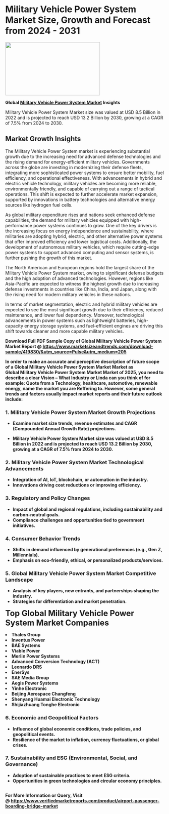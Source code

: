 <H1>Military Vehicle Power System Market Size, Growth and Forecast from 2024 - 2031</H1><img class="aligncenter size-medium wp-image-584254" src="https://thirdeyenews.in/wp-content/uploads/2024/09/Global-Market-Research-300x168.jpeg" alt="" width="300" height="168" /><p><strong>Global&nbsp;<a href="https://www.marketsizeandtrends.com/download-sample/419830/&amp;utm_source=Pulse&amp;utm_medium=205">Military Vehicle Power System Market</a> Insights</strong></p><p>Military Vehicle Power System Market size was valued at USD 8.5 Billion in 2022 and is projected to reach USD 13.2 Billion by 2030, growing at a CAGR of 7.5% from 2024 to 2030.</p><p><h2>Market Growth Insights</h2> <p>The Military Vehicle Power System market is experiencing substantial growth due to the increasing need for advanced defense technologies and the rising demand for energy-efficient military vehicles. Governments across the globe are investing in modernizing their defense fleets, integrating more sophisticated power systems to ensure better mobility, fuel efficiency, and operational effectiveness. With advancements in hybrid and electric vehicle technology, military vehicles are becoming more reliable, environmentally friendly, and capable of carrying out a range of tactical operations. This shift is expected to further accelerate market expansion, supported by innovations in battery technologies and alternative energy sources like hydrogen fuel cells.</p> <p><strong></strong></p> <p>As global military expenditure rises and nations seek enhanced defense capabilities, the demand for military vehicles equipped with high-performance power systems continues to grow. One of the key drivers is the increasing focus on energy independence and sustainability, where militaries are adopting hybrid, electric, and other alternative power systems that offer improved efficiency and lower logistical costs. Additionally, the development of autonomous military vehicles, which require cutting-edge power systems to support advanced computing and sensor systems, is further pushing the growth of this market.</p> <p>The North American and European regions hold the largest share of the Military Vehicle Power System market, owing to significant defense budgets and the high adoption of advanced technologies. However, regions like Asia-Pacific are expected to witness the highest growth due to increasing defense investments in countries like China, India, and Japan, along with the rising need for modern military vehicles in these nations.</p> <p>In terms of market segmentation, electric and hybrid military vehicles are expected to see the most significant growth due to their efficiency, reduced maintenance, and lower fuel dependency. Moreover, technological advancements in power systems such as lightweight batteries, high-capacity energy storage systems, and fuel-efficient engines are driving this shift towards cleaner and more capable military vehicles.</p> <p><strong></p><p><span class=""><strong>Download Full PDF Sample Copy of Global Military Vehicle Power System Market Report</strong> @ <a href="https://www.marketsizeandtrends.com/download-sample/419830/&amp;utm_source=Pulse&amp;utm_medium=205" target="_blank">https://www.marketsizeandtrends.com/download-sample/419830/&amp;utm_source=Pulse&amp;utm_medium=205</a></span></p><p>In order to make an accurate and perceptive description of future scope of a Global&nbsp;Military Vehicle Power System Market Market as Global&nbsp;Military Vehicle Power System Market Market of 2025, you need to describe a clear Vision &ndash; What Industry or Linda can you think of for example: Quote from a Technology, healthcare, automotive, renewable energy, name the market you are Reffering to. However, some general trends and factors usually impact market reports and their future outlook include:</p><h3>1.&nbsp;<strong>Military Vehicle Power System Market Growth Projections</strong></h3><ul><li>Examine market size trends, revenue estimates and CAGR (Compounded Annual Growth Rate) projections.</li><li><p>Military Vehicle Power System Market size was valued at USD 8.5 Billion in 2022 and is projected to reach USD 13.2 Billion by 2030, growing at a CAGR of 7.5% from 2024 to 2030.</p></li></ul><h3>2.&nbsp;<strong>Military Vehicle Power System Market Technological Advancements</strong></h3><ul><li>Integration of AI, IoT, blockchain, or automation in the industry.</li><li>Innovations driving cost reductions or improving efficiency.</li></ul><h3>3.&nbsp;<strong>Regulatory and Policy Changes</strong></h3><ul><li>Impact of global and regional regulations, including sustainability and carbon-neutral goals.</li><li>Compliance challenges and opportunities tied to government initiatives.</li></ul><h3>4.&nbsp;<strong>Consumer Behavior Trends</strong></h3><ul><li>Shifts in demand influenced by generational preferences (e.g., Gen Z, Millennials).</li><li>Emphasis on eco-friendly, ethical, or personalized products/services.</li></ul><h3>5.&nbsp;<strong>Global Military Vehicle Power System Market Competitive Landscape</strong></h3><ul><li>Analysis of key players, new entrants, and partnerships shaping the industry.</li><li>Strategies for differentiation and market penetration.</li></ul><p data-pm-slice="1 1 []"><span style="color: inherit; font-family: inherit; font-size: 25px;">Top Global Military Vehicle Power System Market Companies</span></p><div class="" data-test-id=""><p><li>Thales Group</li><li> Inventus Power</li><li> BAE Systems</li><li> Viable Power</li><li> Merlin Power Systems</li><li> Advanced Conversion Technology (ACT)</li><li> Leonardo DRS</li><li> EnerSys</li><li> SAE Media Group</li><li> Aegis Power Systems</li><li> Yinhe Electronic</li><li> Beijing Aerospace Changfeng</li><li> Shenyang Huamai Electronic Technology</li><li> Shijiazhuang Tonghe Electronic</li></p></div><h3>6.&nbsp;<strong>Economic and Geopolitical Factors</strong></h3><ul><li>Influence of global economic conditions, trade policies, and geopolitical events.</li><li>Resilience of the market to inflation, currency fluctuations, or global crises.</li></ul><h3>7.&nbsp;<strong>Sustainability and ESG (Environmental, Social, and Governance)</strong></h3><ul><li>Adoption of sustainable practices to meet ESG criteria.</li><li>Opportunities in green technologies and circular economy principles.</li></ul><h2><strong style="font-size: 14px;">For More Information or Query, Visit @&nbsp;</strong><a style="background-color: #ffffff; font-size: 14px;" href="https://www.marketsizeandtrends.com/report/military-vehicle-power-system-market/" target="_blank">https://www.verifiedmarketreports.com/product/airport-passenger-boarding-bridge-market</a></h2>
